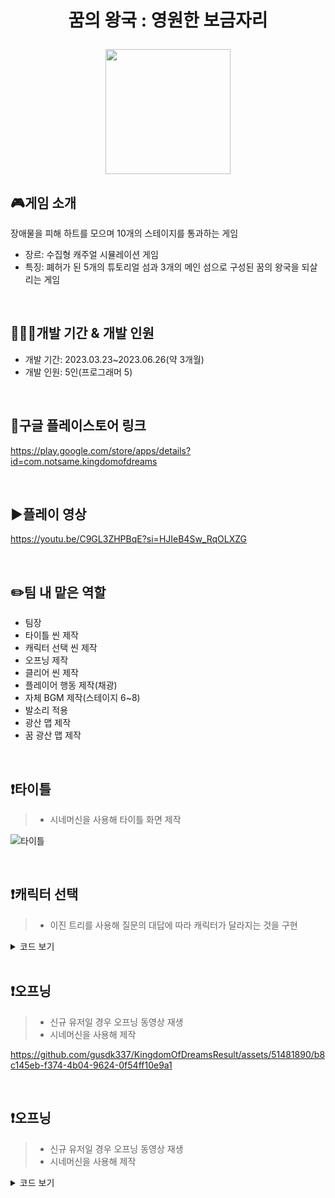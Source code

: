 # <p align="center">꿈의 왕국 : 영원한 보금자리</p>

<p align="center">
<img src="https://github.com/gusdk337/KingdomOfDreamsResult/assets/51481890/01355be0-c9d0-4f0e-a9bc-31ad52dac96c" width="200">
</p>

## 🎮게임 소개
장애물을 피해 하트를 모으며 10개의 스테이지를 통과하는 게임 &nbsp;

- 장르: 수집형 캐주얼 시뮬레이션 게임
- 특징: 폐허가 된 5개의 튜토리얼 섬과 3개의 메인 섬으로 구성된 꿈의 왕국을 되살리는 게임

&nbsp;

## 👩🏻‍💻개발 기간 & 개발 인원
- 개발 기간: 2023.03.23~2023.06.26(약 3개월)
- 개발 인원: 5인(프로그래머 5)
  
&nbsp;

## 🔗구글 플레이스토어 링크
https://play.google.com/store/apps/details?id=com.notsame.kingdomofdreams

&nbsp;

## ▶️플레이 영상
https://youtu.be/C9GL3ZHPBqE?si=HJIeB4Sw_RqOLXZG

&nbsp;

## ✏️팀 내 맡은 역할
- 팀장
- 타이틀 씬 제작
- 캐릭터 선택 씬 제작
- 오프닝 제작
- 클리어 씬 제작
- 플레이어 행동 제작(채광)
- 자체 BGM 제작(스테이지 6~8)
- 발소리 적용
- 광산 맵 제작
- 꿈 광산 맵 제작
  
&nbsp;

## ❗타이틀
   > - 시네머신을 사용해 타이틀 화면 제작    
   
  ![타이틀](https://github.com/gusdk337/KingdomOfDreamsResult/assets/51481890/7d061e61-343a-442d-b7aa-ac8e20b49187)

&nbsp;

## ❗캐릭터 선택 
   > - 이진 트리를 사용해 질문의 대답에 따라 캐릭터가 달라지는 것을 구현

<details>
 <summary>코드 보기</summary>
 
```ts
using UnityEngine;
using UnityEngine.UI;

public class UICreateCharacter : MonoBehaviour
{

    public Text questionText; // 질문을 보여주는 UI Text
    public GameObject[] answerImage;
    public GameObject[] objects;
    private GameObject currentObj;  //현재 오브젝트
    public Button answerButton1; // 대답 버튼 1
    public Button answerButton2; // 대답 버튼 2

    private TreeNode currentNode; // 현재 노드

    public GameObject resultPanel;
    public GameObject[] characters;
    public GameObject nicknamePanel;

    // 이진 트리 노드 클래스
    private class TreeNode
    {
        public GameObject key; // 키 (질문 또는 캐릭터 종류)
        public string value; // 값 (질문 또는 null)
        public int characterNum;
        public TreeNode left; // 왼쪽 자식 노드
        public TreeNode right; // 오른쪽 자식 노드

    }

    void Start()
    {
        this.CreateTree();

        answerButton1.onClick.AddListener(() =>
        {
            OnClickAnswerButton1();
        });

        answerButton2.onClick.AddListener(() =>
        {
            OnClickAnswerButton2();
        });
    }

    private void Update()
    {
        if (this.resultPanel.activeSelf)
        {
            this.nicknamePopup();
        }
    }


    public void CreateTree()
    {
        // 이진 트리 구성
        TreeNode root = new TreeNode { key = null, value = "선택하세요", characterNum = -1 };
        TreeNode node1 = new TreeNode { key = objects[0], value = "선택하세요", characterNum = -1 };
        TreeNode node2 = new TreeNode { key = objects[1], value = "선택하세요", characterNum = -1 };
        TreeNode node3 = new TreeNode { key = objects[2], value = "선택하세요", characterNum = -1 };
        TreeNode node4 = new TreeNode { key = objects[3], value = "선택하세요", characterNum = -1 };
        TreeNode node5 = new TreeNode { key = objects[2], value = "선택하세요", characterNum = -1 };
        TreeNode node6 = new TreeNode { key = objects[3], value = "선택하세요", characterNum = -1 };
        TreeNode node7 = new TreeNode { key = objects[4], value = null, characterNum = 00 };
        TreeNode node8 = new TreeNode { key = objects[5], value = null, characterNum = 01 };
        TreeNode node9 = new TreeNode { key = objects[4], value = null, characterNum = 02 };
        TreeNode node10 = new TreeNode { key = objects[5], value = null, characterNum = 03 };
        TreeNode node11 = new TreeNode { key = objects[4], value = null, characterNum = 04 };
        TreeNode node12 = new TreeNode { key = objects[5], value = null, characterNum = 05 };
        TreeNode node13 = new TreeNode { key = objects[4], value = null, characterNum = 06 };
        TreeNode node14 = new TreeNode { key = objects[5], value = null, characterNum = 07 };

        root.left = node1;
        root.right = node2;
        node1.left = node3;
        node1.right = node4;
        node2.left = node5;
        node2.right = node6;
        node3.left = node7;
        node3.right = node8;
        node4.left = node9;
        node4.right = node10;
        node5.left = node11;
        node5.right = node12;
        node6.left = node13;
        node6.right = node14;

        currentNode = root; // 현재 노드를 루트 노드로 초기화


        // 초기 질문 텍스트 설정
        questionText.text = currentNode.value;
    }

    void OnClickAnswerButton1()
    {
        if (currentNode.left != null)
        {
            currentNode = currentNode.left;
            Debug.LogFormat("<color=yellow>{0}</color>", currentNode.key);
            UpdateQuestionText(); //질문 텍스트 업데이트
            UpdateAnswerImage(); // 대답 이미지 업데이트

            if (currentNode.value == null)
            {
                Debug.Log("캐릭터 종류: " + currentNode.characterNum);

                this.resultPanel.SetActive(true);
                this.characters[currentNode.characterNum].SetActive(true);

                Debug.Log(currentNode.characterNum);
                InfoManager.instance.PlayerInfo.nowCharacterId = currentNode.characterNum;
                InfoManager.instance.PlayerInfo.myCharacters[currentNode.characterNum] = 1;
                InfoManager.instance.SavePlayerInfo();
            }
        }

    }

    void OnClickAnswerButton2()
    {
        if (currentNode.right != null)
        {
            currentNode = currentNode.right;
            Debug.LogFormat("<color=cyan>{0}</color>", currentNode.key);
            UpdateQuestionText(); //질문 텍스트 업데이트
            UpdateAnswerImage(); // 대답 텍스트 업데이트

            if (currentNode.value == null)
            {
                Debug.Log("캐릭터 번호: " + currentNode.characterNum);

                this.resultPanel.SetActive(true);
                this.characters[currentNode.characterNum].SetActive(true);

                Debug.Log(currentNode.characterNum);
                InfoManager.instance.PlayerInfo.nowCharacterId = currentNode.characterNum;
                InfoManager.instance.PlayerInfo.myCharacters[currentNode.characterNum] = 1;
                InfoManager.instance.SavePlayerInfo();
            }
        }
    }

    // 질문 텍스트 업데이트 함수
    void UpdateQuestionText()
    {
        if (currentNode.value != null)
        {
            questionText.text = currentNode.value;
        }
    }

    // 대답 텍스트 업데이트 함수
    void UpdateAnswerImage()
    {
        if (currentNode.left != null && currentNode.right != null)
        {
            answerImage[0].SetActive(true);
            answerImage[0].GetComponent<Image>().sprite = currentNode.left.key.GetComponent<Image>().sprite;

            answerImage[1].SetActive(true);
            answerImage[1].GetComponent<Image>().sprite = currentNode.right.key.GetComponent<Image>().sprite;
        }
        else if (currentNode.left == null && currentNode.right != null)
        {
            answerImage[0].SetActive(false);

            answerImage[1].SetActive(true);
            answerImage[1].GetComponent<Image>().sprite = currentNode.right.key.GetComponent<Image>().sprite;
        }
        else if (currentNode.left != null && currentNode.right == null)
        {
            answerImage[0].SetActive(true);
            answerImage[0].GetComponent<Image>().sprite = currentNode.left.key.GetComponent<Image>().sprite;

            answerImage[1].SetActive(false);
        }
    }

    public void nicknamePopup()
    {
        if (Input.GetMouseButtonDown(0))
        {
            this.characters[currentNode.characterNum].SetActive(false);

            EventManager.instance.onTouched();
        }
    }
}
```
▲ UICreateCharacter 스크립트
</details>
&nbsp;

## ❗오프닝
   > - 신규 유저일 경우 오프닝 동영상 재생
   > - 시네머신을 사용해 제작

https://github.com/gusdk337/KingdomOfDreamsResult/assets/51481890/b8c145eb-f374-4b04-9624-0f54ff10e9a1

&nbsp;

## ❗오프닝
   > - 신규 유저일 경우 오프닝 동영상 재생
   > - 시네머신을 사용해 제작


<details>
 <summary>코드 보기</summary>
 
```ts

```
▲ UICreateCharacter 스크립트
</details>
